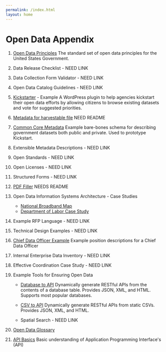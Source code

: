 ```yaml
---
permalink: /index.html
layout: home
---
```


Open Data Appendix
==================

1. [Open Data Principles](http://project-open-data.github.com/open-data-principles/)
   The standard set of open data principles for the United States Government.

2. Data Release Checklist - NEED LINK

3. Data Collection Form Validator - NEED LINK

4. Open Data Catalog Guidelines - NEED LINK

5. [Kickstarter](https://github.com/project-open-data/kickstart) - Example
   A WordPress plugin to help agencies kickstart their open data efforts by allowing citizens to browse existing datasets and vote for suggested priorities.

6. [Metadata for harvestable file](https://github.com/project-open-data/vocab.data.gov)
   NEED README
   
7. [Common Core Metadata](https://github.com/project-open-data/dataset-schema)
   Example bare-bones schema for describing government datasets both public and private. Used to prototype Kickstart.

8. Extensible Metadata Descriptions - NEED LINK

9. Open Standards - NEED LINK

10. Open Licenses - NEED LINK

11. Structured Forms - NEED LINK

12. [PDF Filler](https://github.com/project-open-data/pdf-filler)
    NEEDS README 

13. Open Data Information Systems Architecture - Case Studies
    - [National Broadband Map](http://www.wilsoncenter.org/sites/default/files/National%20Broadband%20Map%20Wilson%20Center%20Case%20Study.pdf)
    - [Department of Labor Case Study](http://project-open-data.github.com/Labor_OpenData_CaseStudy/)
      
14. Example RFP Language - NEED LINK

15. Technical Design Examples - NEED LINK

16. [Chief Data Officer Example](http://project-open-data.github.com/cdo-description/)
	Example position descriptions for a Chief Data Officer
	
17. Internal Enterprise Data Inventory - NEED LINK

18. Effective Coordination Case Study - NEED LINK

19. Example Tools for Ensuring Open Data
    - [Database to API](https://github.com/project-open-data/db-to-api)
      Dynamically generate RESTful APIs from the contents of a database table. Provides JSON, XML, and HTML. Supports most popular databases.
    
    - [CSV to API](https://github.com/project-open-data/csv-to-api)
      Dynamically generate RESTful APIs from static CSVs. Provides JSON, XML, and HTML.
      
    - Spatial Search - NEED LINK
    
20. [Open Data Glossary](http://project-open-data.github.com/glossary/)

21. [API Basics](http://project-open-data.github.com/api-basics/)
	Basic understanding of Application Programming Interface's (API)